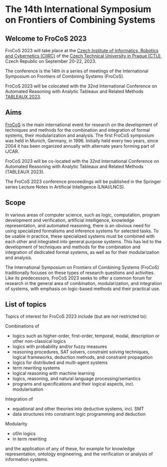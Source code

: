 # The 14th International Symposium on Frontiers of Combining Systems

## Welcome to FroCoS 2023

FroCoS 2023 will take place at the <a href="https://www.ciirc.cvut.cz/en">Czech Institute of Informatics, Robotics and Cybernetics (CIIRC)</a>
of the <a href="https://www.cvut.cz/en">Czech Technical University in Prague (CTU)</a>, Czech Republic on September 20-22, 2023.

The conference is the 14th in a series of meetings of the International Symposium on Frontiers of Combining Systems (FroCoS).

FroCoS 2023 will be colocated with the 32nd International Conference on Automated Reasoning with Analytic Tableaux and Related Methods <a href="https://tableaux2023.tableaux-ar.org/">TABLEAUX 2023</a>.

## Aims

[FroCoS](http://frocos.cs.uiowa.edu/) is the main international event for research on the development of techniques and methods for the combination and integration of formal systems, their modularization and analysis. The first FroCoS symposium was held in Munich, Germany, in 1996. Initially held every two years, since 2004 it has been organized annually with alternate years forming part of IJCAR.

FroCoS 2023 will be co-located with the 32nd International Conference on Automated Reasoning with Analytic Tableaux and Related Methods (TABLEAUX 2023).

The FroCoS 2023 conference proceedings will be published in the Springer series Lecture Notes in Artificial Intelligence (LNAI/LNCS).

## Scope
In various areas of computer science, such as logic, computation, program development and verification, artificial intelligence, knowledge representation, and automated reasoning, there is an obvious need for using specialized formalisms and inference systems for selected tasks. To be usable in practice, these specialized systems must be combined with each other and integrated into general purpose systems. This has led to the development of techniques and methods for the combination and integration of dedicated formal systems, as well as for their modularization and analysis.

The International Symposium on Frontiers of Combining Systems (FroCoS) traditionally focuses on these types of research questions and activities. Like its predecessors, FroCoS 2023 seeks to offer a common forum for research in the general area of combination, modularization, and integration of systems, with emphasis on logic-based methods and their practical use.

## List of topics

Topics of interest for FroCoS 2023 include (but are not restricted to):

Combinations of
- logics such as higher-order, first-order, temporal, modal, description or other non-classical logics
- logics with probability and/or fuzzy measures
- reasoning procedures, SAT solvers, constraint solving techniques, logical frameworks, deduction methods, and constraint propagation
- logics for distributed and multi-agent systems
- term rewriting systems
- logical reasoning with machine learning
- logics, reasoning, and natural language processing/semantics
- programs and specifications and their logical aspects, incl. modularisation

Integration of
- equational and other theories into deductive systems, incl. SMT
- data structures into constraint logic programming and deduction

Modularity
- of/in logics
- in term rewriting

and the application of any of these, for example for knowledge representation, ontology engineering, and the verification or analysis of information systems.
